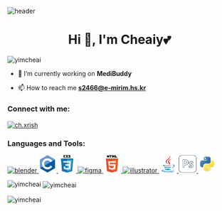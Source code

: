 ![header](https://capsule-render.vercel.app/api?text=✨Welcome&nbsp;to&nbsp;Cheaiy's&nbsp;Github💫&fontSize=40&color=0:d1ffed,100:ffd1e9&type=waving&height=250&animation=blinking)
<h1 align="center">Hi 👋, I'm Cheaiy💕</h1>
<p align="left"> <img src="https://komarev.com/ghpvc/?username=yimcheai&label=Profile%20views&color=0e75b6&style=flat" alt="yimcheai" /> </p>

- 🔭 I’m currently working on **MediBuddy**

- 📫 How to reach me **s2466@e-mirim.hs.kr**

<h3 align="left">Connect with me:</h3>
<p align="left">
<a href="https://instagram.com/ch.xrish" target="blank"><img align="center" src="https://raw.githubusercontent.com/rahuldkjain/github-profile-readme-generator/master/src/images/icons/Social/instagram.svg" alt="ch.xrish" height="30" width="40" /></a>
</p>

<h3 align="left">Languages and Tools:</h3>
<p align="left"> <a href="https://www.blender.org/" target="_blank" rel="noreferrer"> <img src="https://download.blender.org/branding/community/blender_community_badge_white.svg" alt="blender" width="40" height="40"/> </a> <a href="https://www.cprogramming.com/" target="_blank" rel="noreferrer"> <img src="https://raw.githubusercontent.com/devicons/devicon/master/icons/c/c-original.svg" alt="c" width="40" height="40"/> </a> <a href="https://www.w3schools.com/css/" target="_blank" rel="noreferrer"> <img src="https://raw.githubusercontent.com/devicons/devicon/master/icons/css3/css3-original-wordmark.svg" alt="css3" width="40" height="40"/> </a> <a href="https://www.figma.com/" target="_blank" rel="noreferrer"> <img src="https://www.vectorlogo.zone/logos/figma/figma-icon.svg" alt="figma" width="40" height="40"/> </a> <a href="https://www.w3.org/html/" target="_blank" rel="noreferrer"> <img src="https://raw.githubusercontent.com/devicons/devicon/master/icons/html5/html5-original-wordmark.svg" alt="html5" width="40" height="40"/> </a> <a href="https://www.adobe.com/in/products/illustrator.html" target="_blank" rel="noreferrer"> <img src="https://www.vectorlogo.zone/logos/adobe_illustrator/adobe_illustrator-icon.svg" alt="illustrator" width="40" height="40"/> </a> <a href="https://www.java.com" target="_blank" rel="noreferrer"> <img src="https://raw.githubusercontent.com/devicons/devicon/master/icons/java/java-original.svg" alt="java" width="40" height="40"/> </a> <a href="https://www.photoshop.com/en" target="_blank" rel="noreferrer"> <img src="https://raw.githubusercontent.com/devicons/devicon/master/icons/photoshop/photoshop-line.svg" alt="photoshop" width="40" height="40"/> </a> <a href="https://www.python.org" target="_blank" rel="noreferrer"> <img src="https://raw.githubusercontent.com/devicons/devicon/master/icons/python/python-original.svg" alt="python" width="40" height="40"/> </a> </p>

<p><img align="left" src="https://github-readme-stats.vercel.app/api/top-langs?username=yimcheai&show_icons=true&locale=en&layout=compact" alt="yimcheai" /></p>

<p>&nbsp;<img align="center" src="https://github-readme-stats.vercel.app/api?username=yimcheai&show_icons=true&locale=en" alt="yimcheai" /></p>

<p><img align="center" src="https://github-readme-streak-stats.herokuapp.com/?user=yimcheai&" alt="yimcheai" /></p>
